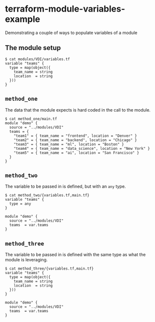 # terraform-module-variables-example

Demonstrating a couple of ways to populate variables of a module

## The module setup

```
$ cat modules/VDI/variables.tf
variable "teams" {
  type = map(object({
    team_name = string
    location  = string
  }))
}
```

## `method_one`

The data that the module expects is hard coded in the call to the module.

```
$ cat method_one/main.tf
module "demo" {
  source = "../modules/VDI"
  teams = {
    "team1" = { team_name = "frontend", location = "Denver" }
    "team2" = { team_name = "backend", location = "Chicago" }
    "team3" = { team_name = "ml", location = "Boston" }
    "team4" = { team_name = "data_science", location = "New York" }
    "team5" = { team_name = "ai", location = "San Francisco" }
  }
}
```

## `method_two`

The variable to be passed in is defined, but with an `any` type.

```
$ cat method_two/{variables.tf,main.tf}
variable "teams" {
  type = any
}

module "demo" {
  source = "../modules/VDI"
  teams  = var.teams
}
```

## `method_three`

The variable to be passed in is defined with the same type as what the module is leveraging.

```
$ cat method_three/{variables.tf,main.tf}
variable "teams" {
  type = map(object({
    team_name = string
    location  = string
  }))
}

module "demo" {
  source = "../modules/VDI"
  teams  = var.teams
}
```
